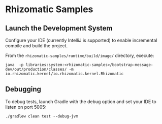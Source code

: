 # Rhizomatic Samples

## Launch the Development System

Configure your IDE (currently IntelliJ is supported) to enable incremental compile and build the project.

From the ```rhizomatic-samples/runtime/build/image/``` directory, execute:

```java  -p libraries:system:<rhizomatic-samples>/bootstrap-message-dev/out/production/classes/ -m io.rhizomatic.kernel/io.rhizomatic.kernel.Rhizomatic```

## Debugging

To debug tests, launch Gradle with the debug option and set your IDE to listen on port 5005:

```./gradlew clean test --debug-jvm``` 


